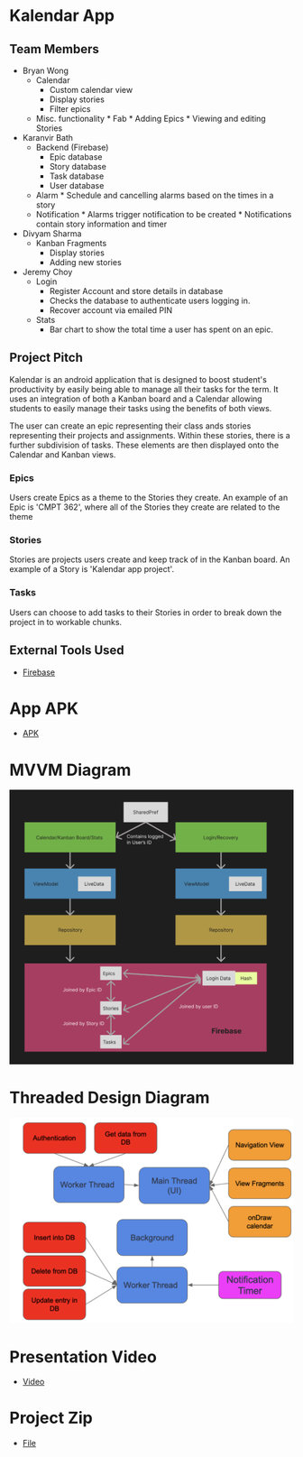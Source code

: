 # Kalendar App

## Team Members
* Bryan Wong
    * Calendar 
         * Custom calendar view
         * Display stories 
         * Filter epics 
   * Misc. functionality
         * Fab 
         * Adding Epics
         * Viewing and editing Stories
* Karanvir Bath
    * Backend (Firebase)
         * Epic database
         * Story database 
         * Task database 
         * User database
   * Alarm
         * Schedule and cancelling alarms based on the times in a story
   * Notification
         * Alarms trigger notification to be created
         * Notifications contain story information and timer
* Divyam Sharma
    * Kanban Fragments
         * Display stories
         * Adding new stories
* Jeremy Choy
    * Login
         * Register Account and store details in database
         * Checks the database to authenticate users logging in.
         * Recover account via emailed PIN
    * Stats
         * Bar chart to show the total time a user has spent on an epic. 


## Project Pitch

Kalendar is an android application that is designed to boost student's productivity by easily being able to manage all their tasks for the term. It uses an integration of both a Kanban board and a Calendar allowing students to easily manage their tasks using the benefits of both views.

The user can create an epic representing their class ands stories representing their projects and assignments. Within these stories, there is a further subdivision of tasks. These elements are then displayed onto the Calendar and Kanban views. 

### Epics
Users create Epics as a theme to the Stories they create. An example of an Epic is 'CMPT 362', where all of the Stories they create are related to the theme

### Stories
Stories are projects users create and keep track of in the Kanban board. An example of a Story is 'Kalendar app project'.

### Tasks
Users can choose to add tasks to their Stories in order to break down the project in to workable chunks. 

## External Tools Used
* [Firebase](https://firebase.google.com/)

# App APK
* [APK](TODO)

# MVVM Diagram
![MVVN Diagram](resources/MVVN_Diagram.png)

# Threaded Design Diagram
![Threaded Design Diagram](resources/Threaded_Design_Diagram.png)

# Presentation Video
* [Video](TODO)

# Project Zip
* [File](TODO)
